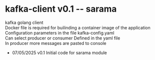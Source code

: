 # kafka-client v0.1 -- sarama
kafka golang client  
Docker file is required for builinding a container image of the application  
Configuration parameters in the file kafka-config.yaml  
Can select producer or consumer Defined in the yaml file  
In producer more messages are pasted to console  
* 07/05/2025 v0.1 Initial code for sarama module